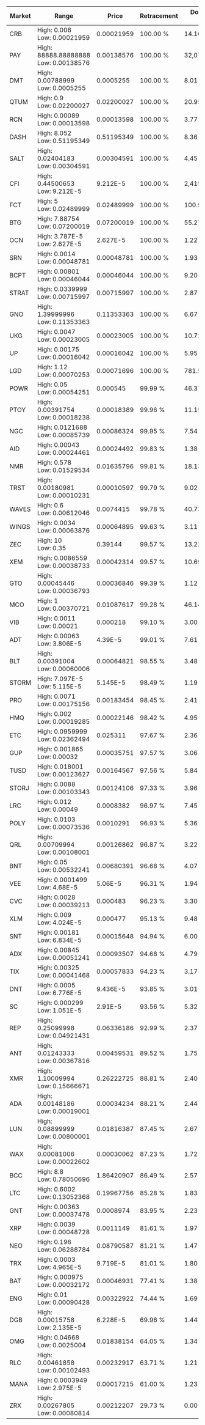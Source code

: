 | Market | Range | Price| Retracement | Doubles to 50% |
| --- | --- | --- | --- | --- |
| CRB | High: 0.006<br />Low: 0.00021959 | 0.00021959 | 100.00 % | 14.16 |
| PAY | High: 88888.88888888<br />Low: 0.00138576 | 0.00138576 | 100.00 % | 32,072,252.87 |
| DMT | High: 0.00788999<br />Low: 0.0005255 | 0.0005255 | 100.00 % | 8.01 |
| QTUM | High: 0.9<br />Low: 0.02200027 | 0.02200027 | 100.00 % | 20.95 |
| RCN | High: 0.00089<br />Low: 0.00013598 | 0.00013598 | 100.00 % | 3.77 |
| DASH | High: 8.052<br />Low: 0.51195349 | 0.51195349 | 100.00 % | 8.36 |
| SALT | High: 0.02404183<br />Low: 0.00304591 | 0.00304591 | 100.00 % | 4.45 |
| CFI | High: 0.44500653<br />Low: 9.212E-5 | 9.212E-5 | 100.00 % | 2,415.86 |
| FCT | High: 5<br />Low: 0.02489999 | 0.02489999 | 100.00 % | 100.90 |
| BTG | High: 7.88754<br />Low: 0.07200019 | 0.07200019 | 100.00 % | 55.27 |
| OCN | High: 3.787E-5<br />Low: 2.627E-5 | 2.627E-5 | 100.00 % | 1.22 |
| SRN | High: 0.0014<br />Low: 0.00048781 | 0.00048781 | 100.00 % | 1.93 |
| BCPT | High: 0.00801<br />Low: 0.00046044 | 0.00046044 | 100.00 % | 9.20 |
| STRAT | High: 0.0339999<br />Low: 0.00715997 | 0.00715997 | 100.00 % | 2.87 |
| GNO | High: 1.39999996<br />Low: 0.11353363 | 0.11353363 | 100.00 % | 6.67 |
| UKG | High: 0.0047<br />Low: 0.00023005 | 0.00023005 | 100.00 % | 10.72 |
| UP | High: 0.00175<br />Low: 0.00016042 | 0.00016042 | 100.00 % | 5.95 |
| LGD | High: 1.12<br />Low: 0.00070253 | 0.00071696 | 100.00 % | 781.57 |
| POWR | High: 0.05<br />Low: 0.00054251 | 0.000545 | 99.99 % | 46.37 |
| PTOY | High: 0.00391754<br />Low: 0.00018238 | 0.00018389 | 99.96 % | 11.15 |
| NGC | High: 0.0121688<br />Low: 0.00085739 | 0.00086324 | 99.95 % | 7.54 |
| AID | High: 0.00043<br />Low: 0.00024461 | 0.00024492 | 99.83 % | 1.38 |
| NMR | High: 0.578<br />Low: 0.01529534 | 0.01635796 | 99.81 % | 18.13 |
| TRST | High: 0.00180981<br />Low: 0.00010231 | 0.00010597 | 99.79 % | 9.02 |
| WAVES | High: 0.6<br />Low: 0.00612046 | 0.0074415 | 99.78 % | 40.73 |
| WINGS | High: 0.0034<br />Low: 0.00063876 | 0.00064895 | 99.63 % | 3.11 |
| ZEC | High: 10<br />Low: 0.35 | 0.39144 | 99.57 % | 13.22 |
| XEM | High: 0.0086559<br />Low: 0.00038733 | 0.00042314 | 99.57 % | 10.69 |
| GTO | High: 0.00045446<br />Low: 0.00036793 | 0.00036846 | 99.39 % | 1.12 |
| MCO | High: 1<br />Low: 0.00370721 | 0.01087617 | 99.28 % | 46.14 |
| VIB | High: 0.0011<br />Low: 0.00021 | 0.000218 | 99.10 % | 3.00 |
| ADT | High: 0.00063<br />Low: 3.806E-5 | 4.39E-5 | 99.01 % | 7.61 |
| BLT | High: 0.00391004<br />Low: 0.00060006 | 0.00064821 | 98.55 % | 3.48 |
| STORM | High: 7.097E-5<br />Low: 5.115E-5 | 5.145E-5 | 98.49 % | 1.19 |
| PRO | High: 0.0071<br />Low: 0.00175156 | 0.00183454 | 98.45 % | 2.41 |
| HMQ | High: 0.002<br />Low: 0.00019285 | 0.00022146 | 98.42 % | 4.95 |
| ETC | High: 0.0959999<br />Low: 0.02362494 | 0.025311 | 97.67 % | 2.36 |
| GUP | High: 0.001865<br />Low: 0.00032 | 0.00035751 | 97.57 % | 3.06 |
| TUSD | High: 0.018001<br />Low: 0.00123627 | 0.00164567 | 97.56 % | 5.84 |
| STORJ | High: 0.0088<br />Low: 0.00103343 | 0.00124106 | 97.33 % | 3.96 |
| LRC | High: 0.012<br />Low: 0.00049 | 0.0008382 | 96.97 % | 7.45 |
| POLY | High: 0.0103<br />Low: 0.00073536 | 0.0010291 | 96.93 % | 5.36 |
| QRL | High: 0.00709994<br />Low: 0.00108001 | 0.00126862 | 96.87 % | 3.22 |
| BNT | High: 0.05<br />Low: 0.00532241 | 0.00680391 | 96.68 % | 4.07 |
| VEE | High: 0.0001499<br />Low: 4.68E-5 | 5.06E-5 | 96.31 % | 1.94 |
| CVC | High: 0.0028<br />Low: 0.00039213 | 0.000483 | 96.23 % | 3.30 |
| XLM | High: 0.009<br />Low: 4.024E-5 | 0.000477 | 95.13 % | 9.48 |
| SNT | High: 0.00181<br />Low: 6.834E-5 | 0.00015648 | 94.94 % | 6.00 |
| ADX | High: 0.00845<br />Low: 0.00051241 | 0.00093507 | 94.68 % | 4.79 |
| TIX | High: 0.00325<br />Low: 0.00041468 | 0.00057833 | 94.23 % | 3.17 |
| DNT | High: 0.0005<br />Low: 6.776E-5 | 9.436E-5 | 93.85 % | 3.01 |
| SC | High: 0.000299<br />Low: 1.051E-5 | 2.91E-5 | 93.56 % | 5.32 |
| REP | High: 0.25099998<br />Low: 0.04921431 | 0.06336186 | 92.99 % | 2.37 |
| ANT | High: 0.01243333<br />Low: 0.00367816 | 0.00459531 | 89.52 % | 1.75 |
| XMR | High: 1.10009994<br />Low: 0.15666671 | 0.26222725 | 88.81 % | 2.40 |
| ADA | High: 0.00148186<br />Low: 0.00019001 | 0.00034234 | 88.21 % | 2.44 |
| LUN | High: 0.08899999<br />Low: 0.00800001 | 0.01816387 | 87.45 % | 2.67 |
| WAX | High: 0.00081006<br />Low: 0.00022602 | 0.00030062 | 87.23 % | 1.72 |
| BCC | High: 8.8<br />Low: 0.78050696 | 1.86420907 | 86.49 % | 2.57 |
| LTC | High: 0.6002<br />Low: 0.13052368 | 0.19967756 | 85.28 % | 1.83 |
| GNT | High: 0.00363<br />Low: 0.00037478 | 0.0008974 | 83.95 % | 2.23 |
| XRP | High: 0.0039<br />Low: 0.00048728 | 0.0011149 | 81.61 % | 1.97 |
| NEO | High: 0.196<br />Low: 0.06288784 | 0.08790587 | 81.21 % | 1.47 |
| TRX | High: 0.0003<br />Low: 4.965E-5 | 9.719E-5 | 81.01 % | 1.80 |
| BAT | High: 0.000975<br />Low: 0.00032172 | 0.00046931 | 77.41 % | 1.38 |
| ENG | High: 0.01<br />Low: 0.00090428 | 0.00322922 | 74.44 % | 1.69 |
| DGB | High: 0.00015758<br />Low: 2.135E-5 | 6.228E-5 | 69.96 % | 1.44 |
| OMG | High: 0.04668<br />Low: 0.0025004 | 0.01838154 | 64.05 % | 1.34 |
| RLC | High: 0.00461858<br />Low: 0.00102493 | 0.00232917 | 63.71 % | 1.21 |
| MANA | High: 0.0003949<br />Low: 2.975E-5 | 0.00017215 | 61.00 % | 1.23 |
| ZRX | High: 0.00267805<br />Low: 0.00080814 | 0.00212207 | 29.73 % | 0.00 |

